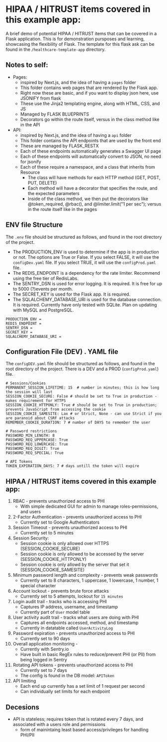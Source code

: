 # HIPAA / HITRUST items covered in this example app:

A brief demo of potential HIPAA / HITRUST items that can be covered in a Flask application.
This is for demonstration pursposes and learning, showcasing the flexibility of Flask. The template for this flask ask can be found in the `/healthcare-template-app` directory.

## Notes to self: 
- Pages: 
    - inspired by Next.js, and the idea of having a `pages` folder
    - This folder contains web pages that are rendered by the Flask app.
    - Right now these are basic, and if you want to display json here, use JSONIFY from flask
    - These use the Jinja2 templating engine, along with HTML, CSS, and JS
    - Managed by FLASK BLUEPRINTS
    - Decorators go within the route itself, versus in the class method like in the API
- API:
    - inspired by Next.js, and the idea of having a `api` folder
    - This folder contains the API endpoints that are used by the front end
    - These are managed by FLASK_RESTX 
    - Each of these endpoints automatically generates a Swagger UI page
    - Each of these endpoints will automatically convert to JSON, no need for jsonify
    - Each of these require a namespace, and a class that inherits from Resource
        - The class will have methods for each HTTP method (GET, POST, PUT, DELETE)
        - Each method will have a decorator that specifies the route, and the expected parameters
        - Inside of the class method, we then put the decorators like @token_required, @rbac(), and  @limiter.limit("1 per sec"); versus in the route itself like in the pages

## ENV file Structure 

The `.env` file should be structured as follows, and found in the root directory of the project. 
- The PRODUCTION_ENV is used to determine if the app is in production or not. The options are True or False. If you select FALSE, it will use the `configDev.yaml` file. If you select TRUE, it will use the `configProd.yaml` file.
- The REDIS_ENDPOINT is a dependency for the rate limiter. Recommend using the free tier of RedisLabs.
- The SENTRY_DSN is used for error logging. It is required. It is free for up to 5000 (?)events per month.
- The SECRET_KEY is used for the Flask app. It is required.
- The SQLALCHEMY_DATABASE_URI is used for the database connection. It is required. Currently have only tested with SQLite. Plan on updating with MySQL and PostgreSQL.

```
PRODUCTION_ENV = 
REDIS_ENDPOINT = 
SENTRY_DSN = 
SECRET_KEY = 
SQLALCHEMY_DATABASE_URI = 
```

## Configuration File (DEV) . YAML file 

The `configDEV.yaml` file should be structured as follows, and found in the root directory of the project. There is a DEV and a PROD (`configProd.yaml`) file. 

```
# Sessions/Cookies
PERMANENT_SESSION_LIFETIME: 15  # number in minutes; this is how long the session will last
SESSION_COOKIE_SECURE: False # should be set to True in production - makes requirement for HTTPS
SESSION_COOKIE_HTTPONLY: True # should be set to True in production; prevents JavaScript from accessing the cookie
SESSION_COOKIE_SAMESITE: Lax # or Strict, None - can use Strict if you are paranoid about CSRF attacks
REMEMBER_COOKIE_DURATION: 7 # number of DAYS to remember the user

# Password restrictions
PASSWORD_MIN_LENGTH: 8
PASSWORD_REQ_UPPERCASE: True
PASSWORD_REQ_LOWERCASE: True
PASSWORD_REQ_DIGIT: True
PASSWORD_REQ_SPECIAL: True

# API Tokens
TOKEN_EXPIRATION_DAYS: 7 # days untill the token will expire
```


## HIPAA / HITRUST items covered in this example app:

1. RBAC - prevents unauthorized access to PHI
    - With simple dedicated GUI for admin to manage roles-permissions, and users 
2. 2-Factor Authentication - prevents unauthorized access to PHI
    - Currently set to Google Authenticators
3. Session Timeout - prevents unauthorized access to PHI
    - Currently set to 5 minutes
4. Session Security:
    - Session cookie is only allowed over HTTPS (SESSION_COOKIE_SECURE)
    - Session cookie is only allowed to be accessed by the server (SESSION_COOKIE_HTTPONLY)
    - Session cookie is only allowd by the server that set it (SESSION_COOKIE_SAMESITE)
5. Minimum password length and complexity - prevents weak passwords
    - Currently set to 8 characters, 1 uppercase, 1 lowercase, 1 number, 1 special character
6. Account lockout - prevents brute force attacks
    - Currently set to 5 attempts, lockout for `15 minutes`
7. Login audit trail - tracks who is accessing PHI
    - Captures IP address, username, and timestamp
    - Currently part of `User` model table
8. User activity audit trail - tracks what users are doing with PHI
    - Captures all endpoints accessed, method, and timestamp
    - Currently in datatable called `UserActivityLog`
9. Password expiration - prevents unauthorized access to PHI 
    - Currently set to 90 days
10. Overall application monitoring - 
    - Currently with Sentry.io
    - Have built in basic RegEx rules to reduce/prevent PHI (or PII) from being logged in Sentry
11. Rotating API tokens - prevents unauthorized access to PHI
    - Currently set to 7 days
    - The config is found in the DB model: `APIToken`
12. API limiting 
    - Each end up currently has a set limit of 1 request per second
    - Can individually set limits for each endpoint

## Decesions 
- API is stateless; requires token that is rotated every 7 days, and associated with a users role and permissions 
    - form of mainintaing least based access/privileges for handling PHI/PII 


